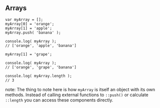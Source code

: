 ##  Arrays

<pre><code lang="js">var myArray = [];
myArray[0] = 'orange';
myArray[1] = 'apple';
myArray.push( 'banana' );

console.log( myArray );
// ['orange', 'apple', 'banana']

myArray[1] = 'grape';

console.log( myArray );
// ['orange', 'grape', 'banana']

console.log( myArray.length );
// 3</code></pre>

note:
    The thing to note here is how `myArray` is itself an object with its own methods. Instead of calling external functions to `::push()` or calculate `::length` you can access these components directly.
